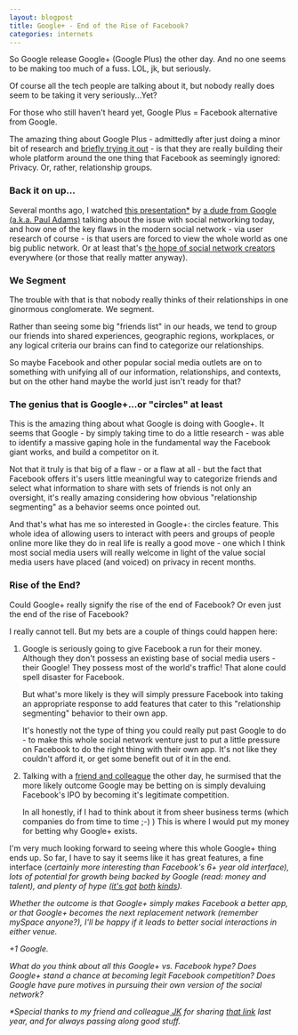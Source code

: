```yaml
---
layout: blogpost
title: Google+ - End of the Rise of Facebook?
categories: internets
---
```


<p>So Google release Google+ (Google Plus) the other day. And no one seems to be making too much of a fuss. LOL, jk, but seriously.</p>

<p>Of course all the tech people are talking about it, but nobody really does seem to be taking it very seriously...Yet?</p>

<p>For those who still haven't heard yet, Google Plus = Facebook alternative from Google.</p>

<p>The amazing thing about Google Plus - admittedly after just doing a minor bit of research and <a href="https://plus.google.com/100223519149352636316/posts/">briefly trying it out</a> - is that they are really building their whole platform around the one thing that Facebook as seemingly ignored: Privacy. Or, rather, relationship groups.</p>

<h3>Back it on up...</h3>

<p>Several months ago, I watched <a href="http://www.slideshare.net/padday/the-real-life-social-network-v2">this presentation*</a> by <a href="http://thinkoutsidein.com/">a dude from Google (a.k.a. Paul Adams)</a> talking about the issue with social networking today, and how one of the key flaws in the modern social network - via user research of course - is that users are forced to view the whole world as one big public network. Or at least that's <a href="http://techcrunch.com/2010/04/21/zuckerbergs-buildin-web-default-social/">the hope of social network creators</a> everywhere (or those that really matter anyway).</p>

<h3>We Segment</h3>

<p>The trouble with that is that nobody really thinks of their relationships in one ginormous conglomerate. We segment.</p>

<p>Rather than seeing some big "friends list" in our heads, we tend to group our friends into shared experiences, geographic regions, workplaces, or any logical criteria our brains can find to categorize our relationships.</p>

<p>So maybe Facebook and other popular social media outlets are on to something with unifying all of our information, relationships, and contexts, but on the other hand maybe the world just isn't ready for that?</p>

<h3>The genius that is Google+...or "circles" at least</h3>

<p>This is the amazing thing about what Google is doing with Google+. It seems that Google - by simply taking time to do a little research - was able to identify a massive gaping hole in the fundamental way the Facebook giant works, and build a competitor on it.</p>

<p>Not that it truly is that big of a flaw - or a flaw at all - but the fact that Facebook offers it's users little meaningful way to categorize friends and select what information to share with sets of friends is not only an oversight, it's really amazing considering how obvious "relationship segmenting" as a behavior seems once pointed out.</p>

<p>And that's what has me so interested in Google+: the circles feature. This whole idea of allowing users to interact with peers and groups of people online more like they do in real life is really a good move - one which I think most social media users will really welcome in light of the value social media users have placed (and voiced) on privacy in recent months.</p>

<h3>Rise of the End?</h3>

<p>Could Google+ really signify the rise of the end of Facebook? Or even just the end of the rise of Facebook?</p>

<p>I really cannot tell. But my bets are a couple of things could happen here:</p>

<ol>

<li>
<p>Google is seriously going to give Facebook a run for their money. Although they don't possess an existing base of social media users - their Google! They possess most of the world's traffic! That alone could spell disaster for Facebook.</p>

<p>But what's more likely is they will simply pressure Facebook into taking an appropriate response to add features that cater to this "relationship segmenting" behavior to their own app.</p>

<p>It's honestly not the type of thing you could really put past Google to do - to make this whole social network venture just to put a little pressure on Facebook to do the right thing with their own app. It's not like they couldn't afford it, or get some benefit out of it in the end.</p>
</li>

<li>
<p>Talking with a <a href="https://twitter.com/#!/tangollama">friend and colleague</a> the other day, he surmised that the more likely outcome Google may be betting on is simply devaluing Facebook's IPO by becoming it's legitimate competition.</p>

<p>In all honestly, if I had to think about it from sheer business terms (which companies do from time to time ;-) ) This is where I would put my money for betting why Google+ exists.</p>
</li>

</ol>

<p>I'm very much looking forward to seeing where this whole Google+ thing ends up. So far, I have to say it seems like it has great features, a fine interface (<em>certainly more interesting than Facebook's 6+ year old interface), lots of potential for growth being backed by Google (read: money and talent), and plenty of hype (<a href="http://www.likeable.com/2011/06/google-plus-the-latest-social-media-fail/">it's got</a> <a href="http://stevenhammer.com/2011/03/three-reasons-plus-one-by-google-will-fail/">both</a> <a href="http://www.unmemorabletitle.co.uk/4-reasons-google-will-be-the-next-big-thing-and-1-reason-it-wont/">kinds</a>).</p>

<p>Whether the outcome is that Google+ simply makes Facebook a better app, or that Google+ becomes the next replacement network (remember mySpace anyone?), I'll be happy if it leads to better social interactions in either venue.</p>

<p>+1 Google.</p>

<p>What do you think about all this Google+ vs. Facebook hype? Does Google+ stand a chance at becoming legit Facebook competition? Does Google have pure motives in pursuing their own version of the social network?</p>

<p><em>*Special thanks to my friend and colleague<a href="https://twitter.com/#!/jkleinsc"> JK</a> for sharing <a href="http://www.slideshare.net/padday/the-real-life-social-network-v2">that link</a> last year, and for always passing along good stuff.</em></p>